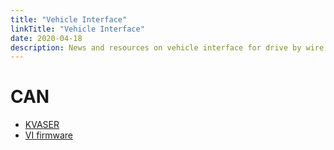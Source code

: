 ```yaml
---
title: "Vehicle Interface"
linkTitle: "Vehicle Interface"
date: 2020-04-18
description: News and resources on vehicle interface for drive by wire vehicles
---
```


# CAN
* [KVASER](https://www.kvaser.com/download/)
* [VI firmware](https://github.com/openxc/vi-firmware)
